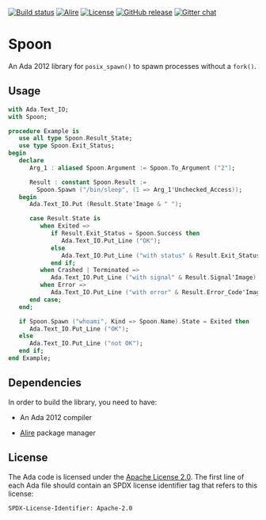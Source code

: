 [![Build status](https://github.com/onox/spoon/actions/workflows/build.yaml/badge.svg)](https://github.com/onox/spoon/actions/workflows/build.yaml)
[![Alire](https://img.shields.io/endpoint?url=https://alire.ada.dev/badges/spoon.json)](https://alire.ada.dev/crates/spoon.html)
[![License](https://img.shields.io/github/license/onox/spoon.svg?color=blue)](https://github.com/onox/spoon/blob/master/LICENSE)
[![GitHub release](https://img.shields.io/github/release/onox/spoon.svg)](https://github.com/onox/spoon/releases/latest)
[![Gitter chat](https://badges.gitter.im/gitterHQ/gitter.svg)](https://gitter.im/ada-lang/Lobby)

# Spoon

An Ada 2012 library for `posix_spawn()` to spawn processes without a `fork()`.

## Usage

```ada
with Ada.Text_IO;
with Spoon;

procedure Example is
   use all type Spoon.Result_State;
   use type Spoon.Exit_Status;
begin
   declare
      Arg_1 : aliased Spoon.Argument := Spoon.To_Argument ("2");

      Result : constant Spoon.Result :=
        Spoon.Spawn ("/bin/sleep", (1 => Arg_1'Unchecked_Access));
   begin
      Ada.Text_IO.Put (Result.State'Image & " ");

      case Result.State is
         when Exited =>
            if Result.Exit_Status = Spoon.Success then
               Ada.Text_IO.Put_Line ("OK");
            else
               Ada.Text_IO.Put_Line ("with status" & Result.Exit_Status'Image);
            end if;
         when Crashed | Terminated =>
            Ada.Text_IO.Put_Line ("with signal" & Result.Signal'Image);
         when Error =>
            Ada.Text_IO.Put_Line ("with error" & Result.Error_Code'Image);
      end case;
   end;

   if Spoon.Spawn ("whoami", Kind => Spoon.Name).State = Exited then
      Ada.Text_IO.Put_Line ("OK");
   else
      Ada.Text_IO.Put_Line ("not OK");
   end if;
end Example;
```

## Dependencies

In order to build the library, you need to have:

 * An Ada 2012 compiler

 * [Alire][url-alire] package manager

## License

The Ada code is licensed under the [Apache License 2.0][url-apache].
The first line of each Ada file should contain an SPDX license identifier tag that
refers to this license:

    SPDX-License-Identifier: Apache-2.0

  [url-alire]: https://alire.ada.dev/
  [url-apache]: https://opensource.org/licenses/Apache-2.0
